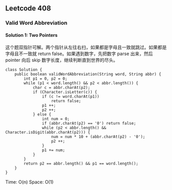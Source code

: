 ## Leetcode 408

### Valid Word Abbreviation

#### Solution 1: Two Pointers

这个题双指针可解。两个指针从左往右扫，如果都是字母且一致就跳过。如果都是字母且不一致就 return false。如果遇到数字，先把数字 parse 出来，然后 pointer 向后 skip 数字长度，继续判断直到世界的尽头。

```
class Solution {
    public boolean validWordAbbreviation(String word, String abbr) {
        int p1 = 0, p2 = 0;
        while (p1 < word.length() && p2 < abbr.length()) {
            char c = abbr.charAt(p2);
            if (Character.isLetter(c)) {
                if (c != word.charAt(p1))
                    return false;
                p1 ++;
                p2 ++;
            } else {
                int num = 0;
                if (abbr.charAt(p2) == '0') return false;
                while (p2 < abbr.length() && Character.isDigit(abbr.charAt(p2))) {
                    num = num * 10 + (abbr.charAt(p2) - '0');
                    p2 ++;
                }
                p1 += num;
            }
        }
        return p2 == abbr.length() && p1 == word.length();
    }
}
```

Time: O(n)
Space: O(1)
